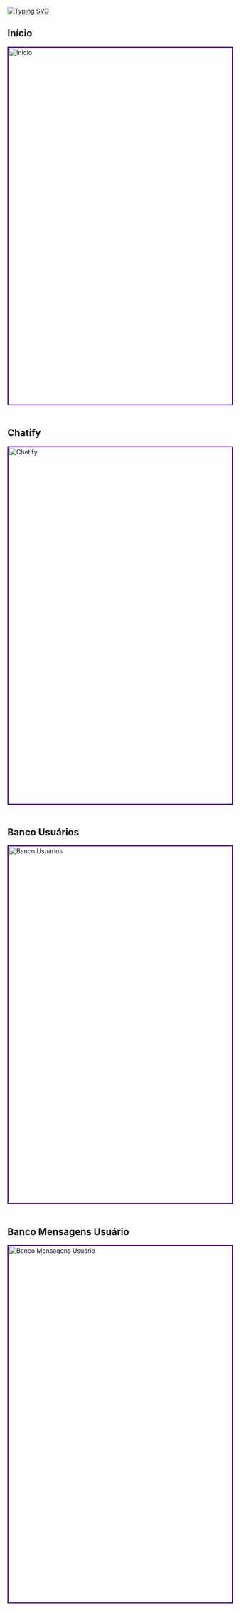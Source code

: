 [![Typing SVG](https://readme-typing-svg.demolab.com?color=4B0082&size=45&center=true&vCenter=true&width=1000&lines=Projeto+Laravel+com+Chatify;e+componentes+Breeze;Aula+de+PWII)](https://git.io/typing-svg)


<h2>Início</h2>
<img src="https://github.com/user-attachments/assets/a4f21200-0314-4224-9360-60bddc83a748" alt="Inicio" width="800" style="border:2px solid #4B0082; margin-bottom:20px;" />

<h2>Chatify</h2>
<img src="https://github.com/user-attachments/assets/13488ef0-b887-4117-a2d5-c2b9996e97f2" alt="Chatify" width="800" style="border:2px solid #4B0082; margin-bottom:20px;" />

<h2>Banco Usuários</h2>
<img src="https://github.com/user-attachments/assets/c129f998-63fc-47ae-bc6f-ceb8e0d999b0" alt="Banco Usuários" width="800" style="border:2px solid #4B0082; margin-bottom:20px;" />

<h2>Banco Mensagens Usuário</h2>
<img src="https://github.com/user-attachments/assets/b573baf2-fb69-4d1d-8865-4fa4cc9ed10e" alt="Banco Mensagens Usuário" width="800" style="border:2px solid #4B0082; margin-bottom:20px;" />
